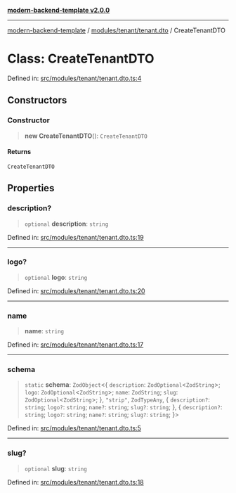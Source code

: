 [**modern-backend-template v2.0.0**](../../../../README.md)

***

[modern-backend-template](../../../../modules.md) / [modules/tenant/tenant.dto](../README.md) / CreateTenantDTO

# Class: CreateTenantDTO

Defined in: [src/modules/tenant/tenant.dto.ts:4](https://github.com/maemreyo/saas-4cus-nodejs/blob/2a5b3f3aa11335dfa561e80e1feabb8e6084261e/src/modules/tenant/tenant.dto.ts#L4)

## Constructors

### Constructor

> **new CreateTenantDTO**(): `CreateTenantDTO`

#### Returns

`CreateTenantDTO`

## Properties

### description?

> `optional` **description**: `string`

Defined in: [src/modules/tenant/tenant.dto.ts:19](https://github.com/maemreyo/saas-4cus-nodejs/blob/2a5b3f3aa11335dfa561e80e1feabb8e6084261e/src/modules/tenant/tenant.dto.ts#L19)

***

### logo?

> `optional` **logo**: `string`

Defined in: [src/modules/tenant/tenant.dto.ts:20](https://github.com/maemreyo/saas-4cus-nodejs/blob/2a5b3f3aa11335dfa561e80e1feabb8e6084261e/src/modules/tenant/tenant.dto.ts#L20)

***

### name

> **name**: `string`

Defined in: [src/modules/tenant/tenant.dto.ts:17](https://github.com/maemreyo/saas-4cus-nodejs/blob/2a5b3f3aa11335dfa561e80e1feabb8e6084261e/src/modules/tenant/tenant.dto.ts#L17)

***

### schema

> `static` **schema**: `ZodObject`\<\{ `description`: `ZodOptional`\<`ZodString`\>; `logo`: `ZodOptional`\<`ZodString`\>; `name`: `ZodString`; `slug`: `ZodOptional`\<`ZodString`\>; \}, `"strip"`, `ZodTypeAny`, \{ `description?`: `string`; `logo?`: `string`; `name?`: `string`; `slug?`: `string`; \}, \{ `description?`: `string`; `logo?`: `string`; `name?`: `string`; `slug?`: `string`; \}\>

Defined in: [src/modules/tenant/tenant.dto.ts:5](https://github.com/maemreyo/saas-4cus-nodejs/blob/2a5b3f3aa11335dfa561e80e1feabb8e6084261e/src/modules/tenant/tenant.dto.ts#L5)

***

### slug?

> `optional` **slug**: `string`

Defined in: [src/modules/tenant/tenant.dto.ts:18](https://github.com/maemreyo/saas-4cus-nodejs/blob/2a5b3f3aa11335dfa561e80e1feabb8e6084261e/src/modules/tenant/tenant.dto.ts#L18)
